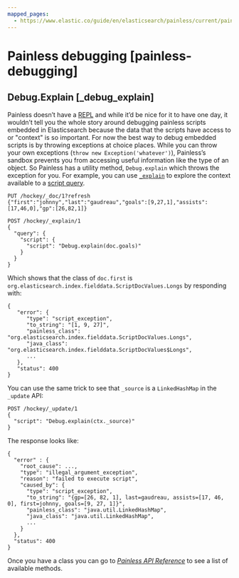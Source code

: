 ```yaml
---
mapped_pages:
  - https://www.elastic.co/guide/en/elasticsearch/painless/current/painless-debugging.html
---
```


# Painless debugging [painless-debugging]

## Debug.Explain [_debug_explain]

Painless doesn’t have a [REPL](https://en.wikipedia.org/wiki/Read%E2%80%93eval%E2%80%93print_loop) and while it’d be nice for it to have one day, it wouldn’t tell you the whole story around debugging painless scripts embedded in Elasticsearch because the data that the scripts have access to or "context" is so important. For now the best way to debug embedded scripts is by throwing exceptions at choice places. While you can throw your own exceptions (`throw new Exception('whatever')`), Painless’s sandbox prevents you from accessing useful information like the type of an object. So Painless has a utility method, `Debug.explain` which throws the exception for you. For example, you can use [`_explain`](https://www.elastic.co/docs/api/doc/elasticsearch/operation/operation-explain) to explore the context available to a [script query](/reference/query-languages/query-dsl/query-dsl-script-query.md).

```console
PUT /hockey/_doc/1?refresh
{"first":"johnny","last":"gaudreau","goals":[9,27,1],"assists":[17,46,0],"gp":[26,82,1]}

POST /hockey/_explain/1
{
  "query": {
    "script": {
      "script": "Debug.explain(doc.goals)"
    }
  }
}
```

Which shows that the class of `doc.first` is `org.elasticsearch.index.fielddata.ScriptDocValues.Longs` by responding with:

```console-result
{
   "error": {
      "type": "script_exception",
      "to_string": "[1, 9, 27]",
      "painless_class": "org.elasticsearch.index.fielddata.ScriptDocValues.Longs",
      "java_class": "org.elasticsearch.index.fielddata.ScriptDocValues$Longs",
      ...
   },
   "status": 400
}
```

You can use the same trick to see that `_source` is a `LinkedHashMap` in the `_update` API:

```console
POST /hockey/_update/1
{
  "script": "Debug.explain(ctx._source)"
}
```

The response looks like:

```console-result
{
  "error" : {
    "root_cause": ...,
    "type": "illegal_argument_exception",
    "reason": "failed to execute script",
    "caused_by": {
      "type": "script_exception",
      "to_string": "{gp=[26, 82, 1], last=gaudreau, assists=[17, 46, 0], first=johnny, goals=[9, 27, 1]}",
      "painless_class": "java.util.LinkedHashMap",
      "java_class": "java.util.LinkedHashMap",
      ...
    }
  },
  "status": 400
}
```

Once you have a class you can go to [*Painless API Reference*](https://www.elastic.co/guide/en/elasticsearch/painless/current/painless-api-reference.html) to see a list of available methods.


